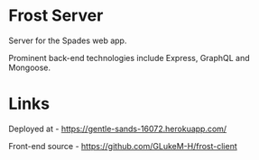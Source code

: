 # Frost Server

Server for the Spades web app.

Prominent back-end technologies include Express, GraphQL and Mongoose.

# Links

Deployed at - https://gentle-sands-16072.herokuapp.com/

Front-end source - https://github.com/GLukeM-H/frost-client
